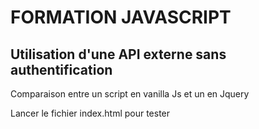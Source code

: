 # FORMATION JAVASCRIPT
## Utilisation d'une API externe sans authentification

Comparaison entre un script en vanilla Js et un en Jquery

Lancer le fichier index.html pour tester